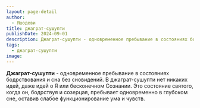 ```yaml
---
layout: page-detail
author:
  - Яшодеви
title: джаграт-сушупти
publishDate: 2024-09-01
description: Джаграт-сушупти - одновременное пребывание в состояниях бодрствования и сна без сновидений. В джаграт-сушупти нет никаких идей, даже идей о Я или бесконечном Сознании.
tags:
  - джаграт-сушупти
image:
---
```

**Джаграт-сушупти** - одновременное пребывание в состояниях бодрствования и сна без сновидений. В джаграт-сушупти нет никаких идей, даже идей о Я или бесконечном Сознании. Это состояние святого, когда он, бодрствуя и созерцая, пребывает одновременно в глубоком сне, оставив слабое функционирование ума и чувств.

